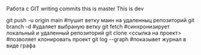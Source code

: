 Работа с GIT
writing commits
this is master
This is dev

git push -u origin main #пушит ветку маин на удаленныц репозиторий
git branch -d <name> #удаляет выбраную ветку
git fetch #синхронизирует локальный и удаленный репозиторий
git clone <ссылка на проект> #позволяет клонировать проект
git log --graph #показывет журнал в виде графа
